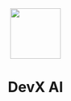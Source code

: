 <div align="center" id="madewithlua">
    <img src="https://i.postimg.cc/Y21dmVTh/Vector.png" width=100>
</div>

<h1 align="center">DevX AI</h1>
